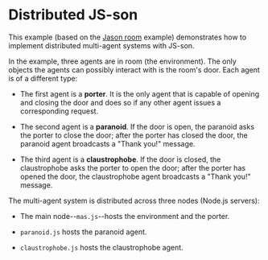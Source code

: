 # Distributed JS-son
This example (based on the
[Jason room](https://github.com/jason-lang/jason/tree/master/examples/room) example) demonstrates
how to implement distributed multi-agent systems with JS-son.

In the example, three agents are in room (the environment).
The only objects the agents can possibly interact with is the room's door.
Each agent is of a different type:

* The first agent is a **porter**. It is the only agent that is capable of opening and closing the
  door and does so if any other agent issues a corresponding request.

* The second agent is a **paranoid**. If the door is open, the paranoid asks the porter to close the
  door; after the porter has closed the door, the paranoid agent broadcasts a "Thank you!" message.

* The third agent is a **claustrophobe**. If the door is closed, the claustrophobe asks the porter
  to open the door; after the porter has opened the door, the claustrophobe agent broadcasts a
  "Thank you!" message.

The multi-agent system is distributed across three nodes (Node.js servers):

* The main node--``mas.js``--hosts the environment and the porter.

* ``paranoid.js`` hosts the paranoid agent.

* ``claustrophobe.js`` hosts the claustrophobe agent.





